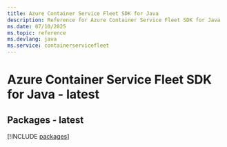 ```yaml
---
title: Azure Container Service Fleet SDK for Java
description: Reference for Azure Container Service Fleet SDK for Java
ms.date: 07/10/2025
ms.topic: reference
ms.devlang: java
ms.service: containerservicefleet
---
```

# Azure Container Service Fleet SDK for Java - latest
## Packages - latest
[!INCLUDE [packages](container-service-fleet-index.md)]